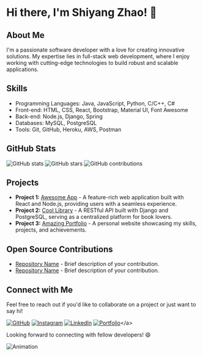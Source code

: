 # Hi there, I'm Shiyang Zhao! 👋

## About Me
I'm a passionate software developer with a love for creating innovative solutions. My expertise lies in full-stack web development, where I enjoy working with cutting-edge technologies to build robust and scalable applications.

## Skills
- Programming Languages: Java, JavaScript, Python, C/C++, C#
- Front-end: HTML, CSS, React, Bootstrap, Material UI, Font Awesome
- Back-end: Node.js, Django, Spring
- Databases: MySQL, PostgreSQL
- Tools: Git, GitHub, Heroku, AWS, Postman

## GitHub Stats
![GitHub stats](https://img.shields.io/github/followers/your-username?label=Followers&style=social)
![GitHub stars](https://img.shields.io/github/stars/your-username?label=Stars&style=social)
![GitHub contributions](https://img.shields.io/github/last-commit/your-username/your-repository?label=Contributions&style=social)


## Projects
- **Project 1:** [Awesome App](https://github.com/your-username/awesome-app) - A feature-rich web application built with React and Node.js, providing users with a seamless experience.
- **Project 2:** [Cool Library](https://github.com/your-username/cool-library) - A RESTful API built with Django and PostgreSQL, serving as a centralized platform for book lovers.
- **Project 3:** [Amazing Portfolio](https://github.com/your-username/amazing-portfolio) - A personal website showcasing my skills, projects, and achievements.

## Open Source Contributions
- [Repository Name](https://github.com/your-username/repository-name) - Brief description of your contribution.
- [Repository Name](https://github.com/your-username/repository-name) - Brief description of your contribution.

## Connect with Me
Feel free to reach out if you'd like to collaborate on a project or just want to say hi!

<a>[![GitHub](https://img.shields.io/github/followers/Shiyang-Zhao?label=Follow%20%40Shiyang-Zhao&style=social)](https://github.com/Shiyang-Zhao)
[![Instagram](https://img.shields.io/badge/Connect%20with%20me%20on-Instagram-orange)]([https://www.instagram.com/your-username](https://www.instagram.com/shawn_zhao0/))
[![LinkedIn](https://img.shields.io/badge/Connect%20with%20me%20on-LinkedIn-blue)]([https://www.linkedin.com/in/your-username](https://www.linkedin.com/in/shiyang-zhao-0a3a411a0/))
[![Portfolio](https://img.shields.io/badge/Check%20out%20my-Portfolio-yellow)]([https://your-portfolio-website.com](https://shiyang-zhao.github.io/))</a>

Looking forward to connecting with fellow developers! 😄

![Animation](https://your-gif-animation-url.com/animation.gif)
